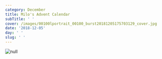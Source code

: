 ```yaml
---
category: December
title: Milo's Advent Calendar
subTitle: ' '
cover: /images/00100lportrait_00100_burst20181205175703129_cover.jpg
date: '2018-12-05'
day: ' '
slug: ' '
---
```

![null](/images/00100lportrait_00100_burst20181205175703129_cover.jpg)
